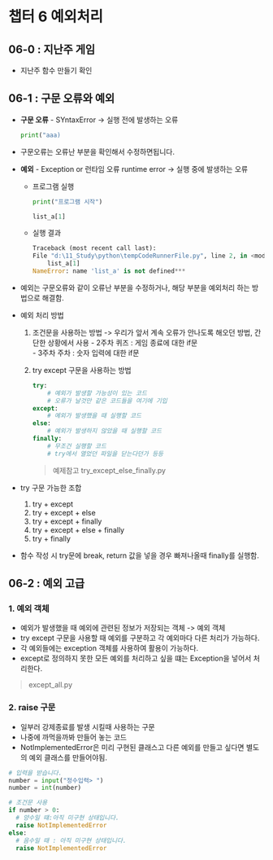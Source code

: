 # 챕터 6 예외처리
## 06-0 : 지난주 게임
- 지난주 함수 만들기 확인

## 06-1 : 구문 오류와 예외
- **구문 오류** - SYntaxError -> 실행 전에 발생하는 오류

    ```python
    print("aaa)
    ```

- 구문오류는 오류난 부분을 확인해서 수정하면됩니다.
  

- **예외** - Exception or 런타임 오류 runtime error -> 실행 중에 발생하는 오류
  - 프로그램 실행
    ```python
    print("프로그램 시작")

    list_a[1]
    ```
  - 실행 결과
    ```python    
    Traceback (most recent call last):
    File "d:\11_Study\python\tempCodeRunnerFile.py", line 2, in <module>
        list_a[1]
    NameError: name 'list_a' is not defined***
    ```
- 예외는 구문오류와 같이 오류난 부분을 수정하거나, 해당 부분을 예외처리 하는 방법으로 해결함.

- 예외 처리 방법
    1. 조건문을 사용하는 방법 -> 우리가 앞서 계속 오류가 안나도록 해오던 방법, 간단한 상황에서 사용
      - 2주차 퀴즈 : 게임 종료에 대한 if문    
      - 3주차 주차 : 숫자 입력에 대한 if문
    2. try except 구문을 사용하는 방법

        ```python
        try:
            # 예외가 발생할 가능성이 있는 코드
            # 오류가 날것만 같은 코드들을 여기에 기입
        except:
            # 예외가 발생했을 때 실행할 코드    
        else:
            # 예외가 발생하지 않았을 때 실행할 코드
        finally:
            # 무조건 실행할 코드
            # try에서 열었던 파일을 닫는다던가 등등
        ```

        > 예제참고 try_except_else_finally.py

- try 구문 가능한 조합
  1. try + except
  2. try + except + else
  3. try + except + finally
  4. try + except + else + finally
  5. try + finally
  
- 함수 작성 시 try문에 break, return 값을 넣을 경우 빠져나올때 finally를 실행함.



## 06-2 : 예외 고급

### 1. 예외 객체
- 예외가 발생했을 때 예외에 관련된 정보가 저장되는 객체 -> 예외 객체
- try except 구문을 사용할 때 예외를 구분하고 각 예외마다 다른 처리가 가능하다.
- 각 예외들에는 exception 객체를 사용하여 활용이 가능하다.
- except로 정의하지 못한 모든 예외를 처리하고 싶을 떄는 Exception을 넣어서 처리한다.
> except_all.py


### 2. raise 구문
- 일부러 강제종료를 발생 시킬때 사용하는 구문
- 나중에 까먹을까봐 만들어 놓는 코드 
- NotImplementedError은 미리 구현된 클래스고 다른 예외를 만들고 싶다면 별도의 예외 클래스를 만들어야됨.

```python
# 입력을 받습니다.
number = input("정수입력> ")
number = int(number)

# 조건문 사용
if number > 0:
  # 양수일 떄:아직 미구현 상태입니다.
  raise NotImplementedError
else:
  # 음수일 때 : 아직 미구현 상태입니다.
  raise NotImplementedError
```

